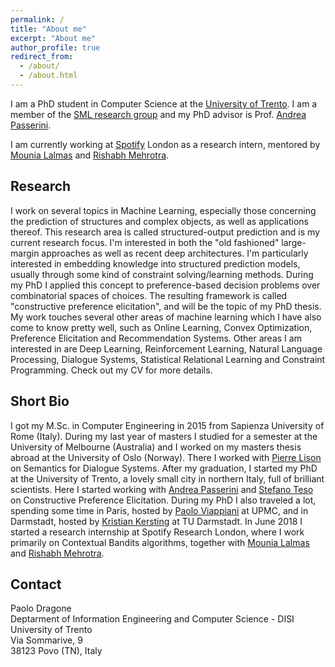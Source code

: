 ```yaml
---
permalink: /
title: "About me"
excerpt: "About me"
author_profile: true
redirect_from: 
  - /about/
  - /about.html
---
```



I am a PhD student in Computer Science at the [University of
Trento](http://www.unitn.it/en). I am a
member of the [SML research group](http://sml.disi.unitn.it/) and my PhD advisor
is Prof. [Andrea Passerini](http://disi.unitn.it/~passerini).

I am currently working at [Spotify](https://labs.spotify.com/) London as a
research intern, mentored by [Mounia Lalmas](https://mounia-lalmas.blog/) and
[Rishabh Mehrotra](http://rishabhmehrotra.com/).

<h2>Research</h2>

I work on several topics in Machine Learning, especially those concerning the
prediction of structures and complex objects, as well as applications thereof.
This research area is called structured-output prediction and is my current
research focus. I'm interested in both the "old fashioned" large-margin
approaches as well as recent deep architectures. I'm particularly interested in
embedding knowledge into structured prediction models, usually through some kind
of constraint solving/learning methods. During my PhD I applied this concept to
preference-based decision problems over combinatorial spaces of choices. The
resulting framework is called "constructive preference elicitation", and will be
the topic of my PhD thesis. My work touches several other areas of machine
learning which I have also come to know pretty well, such as Online Learning,
Convex Optimization, Preference Elicitation and Recommendation Systems.  Other
areas I am interested in are Deep Learning, Reinforcement Learning, Natural
Language Processing, Dialogue Systems, Statistical Relational Learning and
Constraint Programming. Check out my CV for more details.

<h2>Short Bio</h2>

I got my M.Sc. in Computer Engineering in 2015 from Sapienza University of Rome
(Italy).  During my last year of masters I studied for a semester at the
University of Melbourne (Australia) and I worked on my masters thesis abroad at
the University of Oslo (Norway). There I worked with [Pierre
Lison](https://www.nr.no/~plison) on Semantics for Dialogue Systems. After my
graduation, I started my PhD at the University of Trento, a lovely small city in
northern Italy, full of brilliant scientists. Here I started working with
[Andrea Passerini](http://disi.unitn.it/~passerini) and [Stefano
Teso](http://disi.unitn.it/~teso) on Constructive Preference Elicitation. During
my PhD I also traveled a lot, spending some time in Paris, hosted by [Paolo
Viappiani](http://www-desir.lip6.fr/~viappianip) at UPMC, and in Darmstadt,
hosted by [Kristian Kersting](http://www.ml.informatik.tu-darmstadt.de/) at TU
Darmstadt. In June 2018 I started a research internship at Spotify Research
London, where I work primarily on Contextual Bandits algorithms, together with
[Mounia Lalmas](https://mounia-lalmas.blog/) and [Rishabh
Mehrotra](http://rishabhmehrotra.com/).


<h2>Contact</h2>

Paolo Dragone<br>
Deptarment of Information Engineering and Computer Science - DISI<br>
University of Trento<br>
Via Sommarive, 9<br>
38123 Povo (TN), Italy

